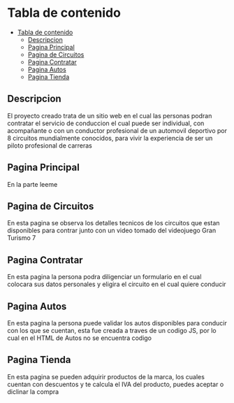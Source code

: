 # Tabla de contenido
- [Tabla de contenido](#tabla-de-contenido)
  - [Descripcion](#descripcion)
  - [Pagina Principal](#pagina-principal)
  - [Pagina de Circuitos](#pagina-de-circuitos)
  - [Pagina Contratar](#pagina-contratar)
  - [Pagina Autos](#pagina-autos)
  - [Pagina Tienda](#pagina-tienda)

## Descripcion
El proyecto creado trata de un sitio web en el cual las personas podran contratar el servicio de conduccion el cual puede ser individual, con acompañante o con un conductor profesional de un automovil deportivo por 8 circuitos mundialmente conocidos, para vivir la experiencia de ser un piloto profesional de carreras
## Pagina Principal
En la parte leeme
## Pagina de Circuitos
En esta pagina se observa los detalles tecnicos de los circuitos que estan disponibles para contrar junto con un video tomado del videojuego Gran Turismo 7
## Pagina Contratar
En esta pagina la persona podra diligenciar un formulario en el cual colocara sus datos personales y eligira el circuito en el cual quiere conducir
## Pagina Autos
En esta pagina la persona puede validar los autos disponibles para conducir con los que se cuentan, esta fue creada a traves de un codigo JS, por lo cual en el HTML de Autos no se encuentra codigo
## Pagina Tienda
En esta pagina se pueden adquirir productos de la marca, los cuales cuentan con descuentos y te calcula el IVA del producto, puedes aceptar o diclinar la compra